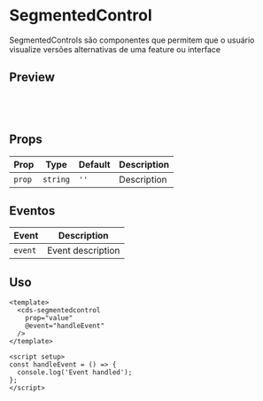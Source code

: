 # SegmentedControl

SegmentedControls são componentes que permitem que o usuário visualize versões alternativas de uma feature ou interface

## Preview

<script setup>
import SegmentedControl from '@/components/SegmentedControl.vue';

const handleClick = () => {
  console.log('Component interaction');
};
</script>

<div class="demo-container">
  <SegmentedControl />
</div>

## Props

| Prop | Type | Default | Description |
|------|------|---------|-------------|
| `prop` | `string` | `''` | Description |

## Eventos

| Event | Description |
|-------|-------------|
| `event` | Event description |

## Uso

```vue
<template>
  <cds-segmentedcontrol
    prop="value"
    @event="handleEvent"
  />
</template>

<script setup>
const handleEvent = () => {
  console.log('Event handled');
};
</script>
```

<style scoped>
.demo-container {
  padding: 20px;
  border: 1px solid var(--vp-c-border);
  border-radius: 8px;
  margin: 16px 0;
}
</style>